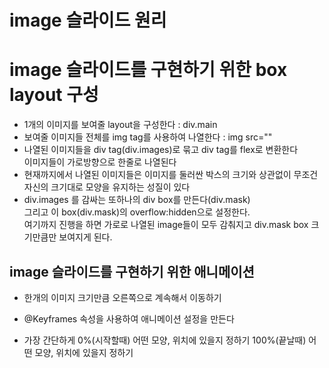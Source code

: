 # image 슬라이드 원리

# image 슬라이드를 구현하기 위한 box layout 구성

- 1개의 이미지를 보여줄 layout을 구성한다 : div.main
- 보여줄 이미지들 전체를 img tag를 사용하여 나열한다 : img src=""
- 나열된 이미지들을 div tag(div.images)로 묶고 div tag를 flex로 변환한다  
  이미지들이 가로방향으로 한줄로 나열된다
- 현재까지에서 나열된 이미지들은 이미지를 둘러싼 박스의 크기와 상관없이 무조건 자신의 크기대로 모양을 유지하는 성질이 있다
- div.images 를 감싸는 또하나의 div box를 만든다(div.mask)  
  그리고 이 box(div.mask)의 overflow:hidden으로 설정한다.  
  여기까지 진행을 하면 가로로 나열된 image들이 모두 감춰지고 div.mask box 크기만큼만 보여지게 된다.

## image 슬라이드를 구현하기 위한 애니메이션

- 한개의 이미지 크기만큼 오른쪽으로 계속해서 이동하기

- @Keyframes 속성을 사용하여 애니메이션 설정을 만든다
- 가장 간단하게 0%(시작할때) 어떤 모양, 위치에 있을지 정하기
  100%(끝날때) 어떤 모양, 위치에 있을지 정하기
